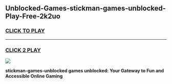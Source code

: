 
## Unblocked-Games-stickman-games-unblocked-Play-Free-2k2uo
<h3>
<a href="https://premium76.site?title=stickman-games-unblocked&ref=22A">CLICK TO PLAY</a></h3>
<hr>

<h3>
<a href="https://premium76.site?title=stickman-games-unblocked&ref=22A">CLICK 2 PLAY</a>
  
</h3>

<a href="https://premium76.site?title=stickman-games-unblocked&ref=22A"><img src="https://clearcache.store/games.png"></a>


**stickman-games-unblocked games unblocked: Your Gateway to Fun and Accessible Online Gaming**

